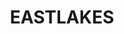 ---
lastmod: '2025-04-06T06:05:20+00:00'
latitude: -33.9233
layout: suburb
longitude: 151.202697
postcode: '2018'
state: NSW
title: EASTLAKES
url: /nsw/eastlakes/
---
